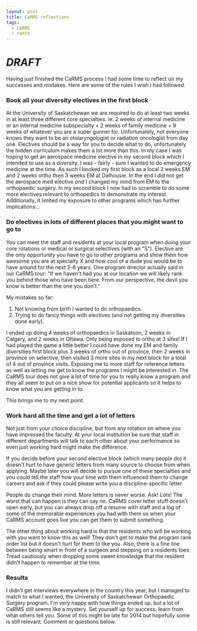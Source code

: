 ```yaml
---
layout: post
title: CaRMS reflections
tags:
  - CaRMS
  - rants
---
```


# *DRAFT*

Having just finished the CaRMS process I had some time to reflect on my successes and mistakes.  Here are some of the rules I wish I had followed. 

### Book all your diversity electives in the first block

At the University of Saskatchewan we are required to do at least two weeks in at least three different core specialties.  ie.  2 weeks of internal medicine or an internal medicine subspecialty + 2 weeks of family medicine + 9 weeks of whatever you are a super gunner for.  Unfortunately, not everyone knows they want to be an otolaryngologist or radiation oncologist from day one.  Electives should be a way for you to decide what to do, unfortunately the hidden curriculum makes them a lot more than this.  In my case I was hoping to get an aerospace medicine elective in my second block which I intended to use as a diversity.  I was - fairly - sure I wanted to do emergency medicine at the time.  As such I booked my first block as a local 2 weeks EM and 2 weeks ortho then 3 weeks EM at Dalhousie. In the end I did not get the aerospace med elective *and* I changed my mind from EM to the orthopaedic surgery.  In my second block I now had to scramble to do some more electives relevant to orthopedics to demonstrate my interest.  Additionally, it limited my exposure to other programs which has further implications...

### Do electives in lots of different places that you might want to go to

You can meet the staff and residents at your local program when doing your core rotations or medical or surgical selectives (with an "S").  Elective are the only opportunity you have to go to other programs and show them how awesome you are at specialty X and how cool of a dude you would be to have around for the next 2-6 years.  One program director actually said in our CaRMS tour: "If we haven't had you at our location we will likely rank you behind those who have been here.  From our perspective, the devil you know is better than the one you don't."

My mistakes so far:
 
1. Not knowing from birth I wanted to do orthopaedics.
2. Trying to do fancy things with electives (and not getting my diversities done early).

I ended up doing 4 weeks of orthopaedics in Saskatoon, 2 weeks in Calgary, and 2 weeks in Ottawa.  Only being exposed to ortho at 3 sites! If I had played the game a little better I could have done my EM and family diversities first block plus 3 weeks of ortho out of province, then 2 weeks in province on selective, then visited 3 more sites in my next block for a total of 4 out of province visits.  Exposing me to more staff for reference letters as well as letting me get to know the programs I might be interested in.  The CaRMS tour does not give a lot of time for you to really know a program and they all seem to put on a nice show for potential applicants so it helps to know what you are getting in to. 

This brings me to my next point.

### Work hard all the time and get a lot of letters

Not just from your choice discipline, but from any rotation on where you have impressed the faculty.  At your local institution be sure that staff in different departments will talk to each other about your performance so even just working hard might make the difference.

If you decide before your second elective block (which many people do) it doesn't hurt to have generic letters from many source to choose from when applying.  Maybe later you will decide to pursue one of these specialties and you could tell the staff how your time with them influenced them to change careers and ask if they could please write you a discipline-specific letter.

People do change their mind.  More letters is never worse.  Ask!  Lots!  The worst that can happen is they can say no.  CaRMS cover letter stuff doesn't open early, but you can always drop off a resume with staff and a log of some of the memorable experiences you had with them so when your CaRMS account goes live you can get them to submit something.

The other thing about working hard is that the residents who will be working with you want to know this as well!  They don't get to make the program rank order list but it doesn't hurt for them to like you.  Also, there is a fine line between being smart in front of a surgeon and stepping on a residents toes.  Tread cautiously when dropping some sweet knowledge that the resident didn't happen to remember at the time.

### Results

I didn't get interviews everywhere in the country this year, but I managed to match to what I wanted, the University of Saskatchewan Orthopaedic Surgery program.  I'm very happy with how things ended up, but a lot of CaRMS still seems like a mystery.  Set yourself up for success, learn from what others tell you.  Some of this might be late for 2014 but hopefully some is still relevant.  Comment or questions below.
